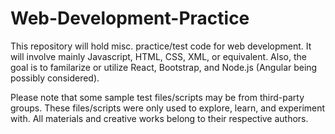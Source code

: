 # Web-Development-Practice

This repository will hold misc. practice/test code for web development. It will involve mainly Javascript, HTML, CSS, XML, or equivalent.
Also, the goal is to familarize or utilize React, Bootstrap, and Node.js (Angular being possibly considered).

Please note that some sample test files/scripts may be from third-party groups. These files/scripts were only used to explore, learn, and experiment with. All materials and creative works belong to their respective authors. 
